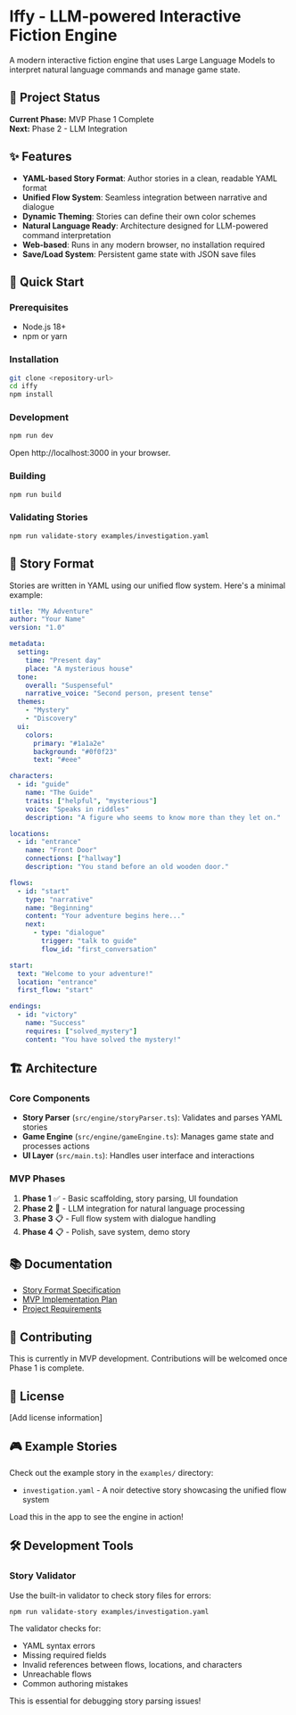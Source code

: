 # Iffy - LLM-powered Interactive Fiction Engine

A modern interactive fiction engine that uses Large Language Models to interpret natural language commands and manage game state.

## 🎯 Project Status

**Current Phase:** MVP Phase 1 Complete  
**Next:** Phase 2 - LLM Integration

## ✨ Features

- **YAML-based Story Format**: Author stories in a clean, readable YAML format
- **Unified Flow System**: Seamless integration between narrative and dialogue
- **Dynamic Theming**: Stories can define their own color schemes
- **Natural Language Ready**: Architecture designed for LLM-powered command interpretation
- **Web-based**: Runs in any modern browser, no installation required
- **Save/Load System**: Persistent game state with JSON save files

## 🚀 Quick Start

### Prerequisites
- Node.js 18+ 
- npm or yarn

### Installation
```bash
git clone <repository-url>
cd iffy
npm install
```

### Development
```bash
npm run dev
```
Open http://localhost:3000 in your browser.

### Building
```bash
npm run build
```

### Validating Stories
```bash
npm run validate-story examples/investigation.yaml
```

## 📖 Story Format

Stories are written in YAML using our unified flow system. Here's a minimal example:

```yaml
title: "My Adventure"
author: "Your Name"
version: "1.0"

metadata:
  setting:
    time: "Present day"
    place: "A mysterious house"
  tone:
    overall: "Suspenseful"
    narrative_voice: "Second person, present tense"
  themes:
    - "Mystery"
    - "Discovery"
  ui:
    colors:
      primary: "#1a1a2e"
      background: "#0f0f23"
      text: "#eee"

characters:
  - id: "guide"
    name: "The Guide"
    traits: ["helpful", "mysterious"]
    voice: "Speaks in riddles"
    description: "A figure who seems to know more than they let on."

locations:
  - id: "entrance"
    name: "Front Door"
    connections: ["hallway"]
    description: "You stand before an old wooden door."

flows:
  - id: "start"
    type: "narrative"
    name: "Beginning"
    content: "Your adventure begins here..."
    next:
      - type: "dialogue"
        trigger: "talk to guide"
        flow_id: "first_conversation"

start:
  text: "Welcome to your adventure!"
  location: "entrance"
  first_flow: "start"

endings:
  - id: "victory"
    name: "Success"
    requires: ["solved_mystery"]
    content: "You have solved the mystery!"
```

## 🏗️ Architecture

### Core Components

- **Story Parser** (`src/engine/storyParser.ts`): Validates and parses YAML stories
- **Game Engine** (`src/engine/gameEngine.ts`): Manages game state and processes actions
- **UI Layer** (`src/main.ts`): Handles user interface and interactions

### MVP Phases

1. **Phase 1** ✅ - Basic scaffolding, story parsing, UI foundation
2. **Phase 2** 🚧 - LLM integration for natural language processing
3. **Phase 3** 📋 - Full flow system with dialogue handling
4. **Phase 4** 📋 - Polish, save system, demo story

## 📚 Documentation

- [Story Format Specification](format.md)
- [MVP Implementation Plan](mvp.md)
- [Project Requirements](requirements.md)

## 🤝 Contributing

This is currently in MVP development. Contributions will be welcomed once Phase 1 is complete.

## 📄 License

[Add license information]

## 🎮 Example Stories

Check out the example story in the `examples/` directory:
- `investigation.yaml` - A noir detective story showcasing the unified flow system

Load this in the app to see the engine in action!

## 🛠️ Development Tools

### Story Validator
Use the built-in validator to check story files for errors:

```bash
npm run validate-story examples/investigation.yaml
```

The validator checks for:
- YAML syntax errors
- Missing required fields
- Invalid references between flows, locations, and characters
- Unreachable flows
- Common authoring mistakes

This is essential for debugging story parsing issues!
